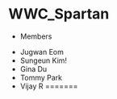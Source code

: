 WWC_Spartan
===========

* Members
 - Jugwan Eom
 - Sungeun Kim!
 - Gina Du
 - Tommy Park
 - Vijay R
=======
